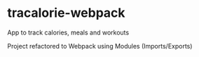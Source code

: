 # tracalorie-webpack
App to track calories, meals and workouts


Project refactored to Webpack using Modules (Imports/Exports)
